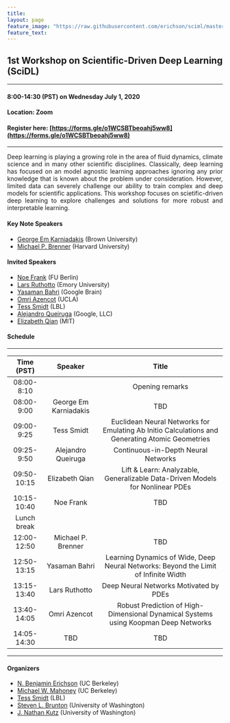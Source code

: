 ```yaml
---
title:
layout: page
feature_image: "https://raw.githubusercontent.com/erichson/sciml/master/img/logo.png"
feature_text:
---
```


## 1st Workshop on Scientific-Driven Deep Learning (SciDL)
***
#### 8:00-14:30 (PST) on Wednesday July 1, 2020 
#### Location: Zoom
#### Register here: [https://forms.gle/o1WCSBTbeoahj5ww8](https://forms.gle/o1WCSBTbeoahj5ww8)
***
<p style='text-align: justify;'> Deep learning is playing a growing role in the area of fluid dynamics, climate science and in many other scientific disciplines. Classically, deep learning has focused on an model agnostic learning approaches ignoring any prior knowledge that is known about the problem under consideration. However, limited data can severely challenge our ability to train complex and deep models for scientific applications. This workshop focuses on scietific-driven deep learning to explore challenges and solutions for more robust and interpretable learning.
 </p>


#### Key Note Speakers
* [George Em Karniadakis](https://www.brown.edu/research/projects/crunch/george-karniadakis) (Brown University)
* [Michael P. Brenner](https://www.seas.harvard.edu/brenner/Home.html) (Harvard University)


#### Invited Speakers
* [Noe Frank](http://www.mi.fu-berlin.de/en/math/groups/comp-mol-bio/) (FU Berlin)
* [Lars Ruthotto](http://www.mathcs.emory.edu/~lruthot/) (Emory University)
* [Yasaman Bahri](https://yasamanb.github.io/) (Google Brain)
* [Omri Azencot](http://omriazencot.com/) (UCLA)
* [Tess Smidt](https://crd.lbl.gov/departments/computational-science/ccmc/staff/alvarez-fellows/tess-smidt/) (LBL)
* [Alejandro Queiruga](https://afqueiruga.github.io/) (Google, LLC)
* [Elizabeth Qian](https://sites.google.com/view/elizabeth-qian/) (MIT)



#### Schedule
---

| Time (PST)    | Speaker   			  	| Title                                 | 
| :-----------: | :-----------------------------: 	|:-------------------------------------:|
| 08:00-8:10    |              			  	| Opening remarks                       |
| 08:00-9:00    | George Em Karniadakis           	| TBD                                   |
| 09:00-9:25    | Tess Smidt         			| Euclidean Neural Networks for Emulating Ab Initio Calculations and Generating Atomic Geometries            |
| 09:25-9:50    | Alejandro Queiruga         		| Continuous-in-Depth Neural Networks            |
| 09:50-10:15   | Elizabeth Qian         		| Lift & Learn: Analyzable, Generalizable Data-Driven Models for Nonlinear PDEs            |
| 10:15-10:40   | Noe Frank         			| TBD            |
| Lunch break   |          				|             		|
| 12:00-12:50   | Michael P. Brenner              	| TBD                                   |
| 12:50-13:15   | Yasaman Bahri         		| Learning Dynamics of Wide, Deep Neural Networks: Beyond the Limit of Infinite Width            |
| 13:15-13:40   | Lars Ruthotto         		| Deep Neural Networks Motivated by PDEs            |
| 13:40-14:05   | Omri Azencot         			| Robust Prediction of High-Dimensional Dynamical Systems using Koopman Deep Networks             |
| 14:05-14:30   | TBD         				| TBD            |

***





#### Organizers 
* [N. Benjamin Erichson](https://www.benerichson.com/) (UC Berkeley)
* [Michael W. Mahoney](https://www.stat.berkeley.edu/~mmahoney/) (UC Berkeley)
* [Tess Smidt](https://crd.lbl.gov/departments/computational-science/ccmc/staff/alvarez-fellows/tess-smidt/) (LBL)
* [Steven L. Brunton](https://www.eigensteve.com/) (University of Washington)
* [J. Nathan Kutz](https://faculty.washington.edu/kutz/) (University of Washington)

